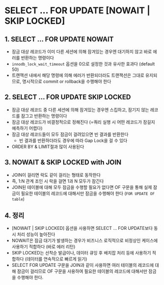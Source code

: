 # SELECT ... FOR UPDATE [NOWAIT | SKIP LOCKED]

## 1. SELECT ... FOR UPDATE NOWAIT
- 잠금 대상 레코드가 이미 다른 세션에 의해 잠겨있는 경우엔 대기하지 않고 바로 에러를 반환하는 명령이다
- `innodb_lock_wait_timeout` 옵션을 0으로 설정한 것과 유사한 효과다 (default 50)
- 트랜잭션 내에서 해당 명령에 의해 에러가 반환되더라도 트랜잭션은 그대로 유지되므로, 명시적으로 commit or rollback을 수행해야 한다

## 2. SELECT ... FOR UPDATE SKIP LOCKED
- 잠금 대상 레코드 중 다른 세션에 의해 잠겨있는 경우엔 스킵하고, 잠기지 않는 레코드를 잠그고 반환하는 명령이다
- 잠금 대상 레코드가 비결정적으로 정해진다 (=쿼리 실행 시 어떤 레코드가 잠길지 예측하기 어렵다)
- 잠금 대상 레코드들이 모두 잠금이 걸려있으면 빈 결과를 반환한다
    - 빈 결과를 반환하더라도 경우에 따라 Gap Lock을 걸 수 있다
- ORDER BY & LIMIT절과 많이 사용된다

## 3. NOWAIT & SKIP LOCKED with JOIN
- JOIN이 걸리면 락도 같이 걸리는 형태로 동작한다
- 즉, 1:N 관계 조인 시 락을 걸면 1과 N 모두가 잠긴다
- JOIN된 테이블에 대해 모두 잠금을 수행할 필요가 없다면 OF 구문을 통해 실제 잠금이 필요한 테이블의 레코드에 대해서만 잠금을 수행해야 한다 (`FOR UPDATE OF table`)

## 4. 정리
- [NOWAIT | SKIP LOCKED] 옵션을 사용하면 SELECT ... FOR UPDATE보다 동시 처리 성능이 높아진다
- NOWAIT은 잠금 대기가 발생하는 경우가 비즈니스 로직적으로 비정상인 케이스에 사용하기 적합하다 (바로 에러 리턴)
- SKIP LOCKED는 선착순 발급이나, 데이터 큐잉 후 배치잡 처리 등에 사용하기 적합하다 (데이터를 연속적으로 빠르게 읽기)
- SELECT FOR UPDATE 구문을 JOIN과 같이 사용하면 여러 테이블의 레코드에 대해 잠금이 걸리므로 OF 구문을 사용하여 필요한 테이블의 레코드에 대해서만 잠금을 수행해야 한다. 
